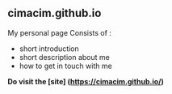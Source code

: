 ## cimacim.github.io

My personal page
Consists of :

  - short introduction
  - short description about me
  - how to get in touch with me

**Do visit the [site] (https://cimacim.github.io/)**